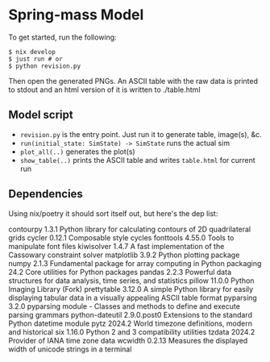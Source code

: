 # Spring-mass Model

To get started, run the following:

```
$ nix develop
$ just run # or
$ python revision.py
```

Then open the generated PNGs. An ASCII table with the raw data is printed to
stdout and an html version of it is written to ./table.html

## Model script

- `revision.py` is the entry point. Just run it to generate table, image(s), &c.
- `run(initial_state: SimState) -> SimState` runs the actual sim
- `plot_all(..)` generates the plot(s)
- `show_table(..)` prints the ASCII table and writes `table.html` for current run

## Dependencies
Using nix/poetry it should sort itself out, but here's the dep list:

contourpy       1.3.1       Python library for calculating contours of 2D quadrilateral grids
cycler          0.12.1      Composable style cycles
fonttools       4.55.0      Tools to manipulate font files
kiwisolver      1.4.7       A fast implementation of the Cassowary constraint solver
matplotlib      3.9.2       Python plotting package
numpy           2.1.3       Fundamental package for array computing in Python
packaging       24.2        Core utilities for Python packages
pandas          2.2.3       Powerful data structures for data analysis, time series, and statistics
pillow          11.0.0      Python Imaging Library (Fork)
prettytable     3.12.0      A simple Python library for easily displaying tabular data in a visually appealing ASCII table format
pyparsing       3.2.0       pyparsing module - Classes and methods to define and execute parsing grammars
python-dateutil 2.9.0.post0 Extensions to the standard Python datetime module
pytz            2024.2      World timezone definitions, modern and historical
six             1.16.0      Python 2 and 3 compatibility utilities
tzdata          2024.2      Provider of IANA time zone data
wcwidth         0.2.13      Measures the displayed width of unicode strings in a terminal
